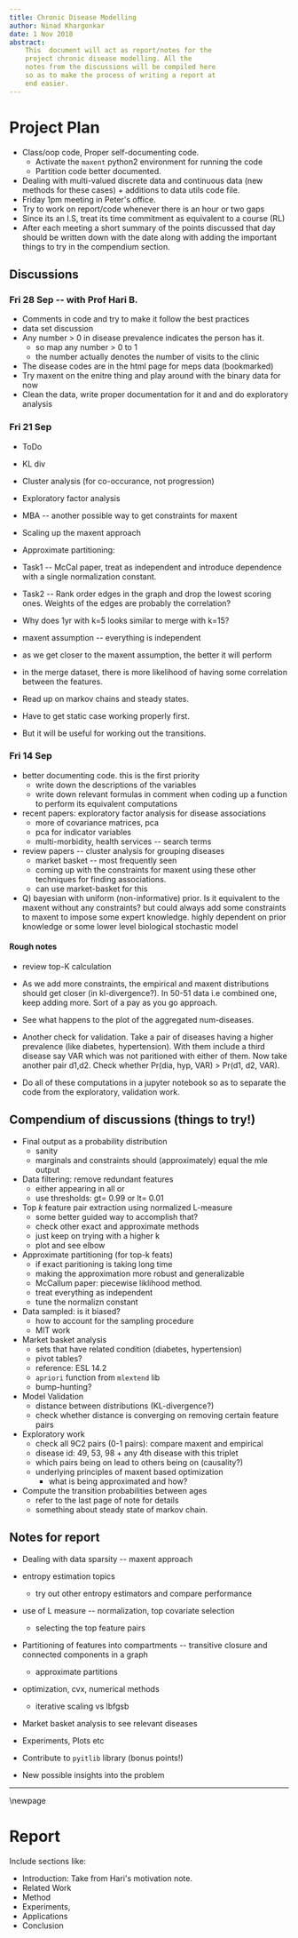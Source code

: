 ```yaml
---
title: Chronic Disease Modelling 
author: Ninad Khargonkar 
date: 1 Nov 2018 
abstract: 
    This  document will act as report/notes for the
    project chronic disease modelling. All the
    notes from the discussions will be compiled here
    so as to make the process of writing a report at
    end easier.
---
```


# Project Plan

- Class/oop code, Proper self-documenting code.
    - Activate the `maxent` python2 environment for running the code
    - Partition code better documented.
- Dealing with multi-valued discrete data and continuous data (new
   methods for these cases) + additions to data utils code file.
- Friday 1pm meeting in Peter's office.
- Try to work on report/code whenever there is an hour or two gaps
- Since its an I.S, treat its time commitment as equivalent to a
  course (RL)
- After each meeting a short summary of the points discussed that day should be
  written down with the date along with adding the important things to try in 
  the compendium section.



## Discussions

### Fri 28 Sep -- with Prof Hari B.

- Comments in code and try to make it follow the best practices
- data set discussion
- Any number > 0 in disease prevalence indicates the person has it.
  - so map any number > 0 to 1
  - the number actually denotes the number of visits to the clinic
- The disease codes are in the html page for meps data (bookmarked)
- Try maxent on the enitre thing and play around with the binary data for now
- Clean the data, write proper documentation for it and and do exploratory analysis

### Fri 21 Sep

- ToDo
 - KL div
 - Cluster analysis (for co-occurance, not progression)
 - Exploratory factor analysis
 - MBA -- another possible way to get constraints for maxent

- Scaling up the maxent approach
 - Approximate partitioning:
  - Task1 -- McCal paper, treat as independent and introduce dependence with a 
    single normalization constant.
  - Task2 -- Rank order edges in the graph and drop the lowest scoring ones.
    Weights of the edges are probably the correlation?

- Why does 1yr with k=5 looks similar to merge with k=15?
 - maxent assumption -- everything is independent
 - as we get closer to the maxent assumption, the better it will perform
 - in the merge dataset, there is more likelihood of having some 
   correlation between the features. 

- Read up on markov chains and steady states.
 - Have to get static case working properly first.
 - But it will be useful for working out the transitions.

### Fri 14 Sep

-   better documenting code. this is the first priority
    -   write down the descriptions of the variables
    -   write down relevant formulas in comment when coding up a
        function to perform its equivalent computations
-   recent papers: exploratory factor analysis for disease associations
    -   more of covariance matrices, pca
    -   pca for indicator variables
    -   multi-morbidity, health services -- search terms
-   review papers -- cluster analysis for grouping diseases
    -   market basket -- most frequently seen
    -   coming up with the constraints for maxent using these other
        techniques for finding associations.
    -   can use market-basket for this
-   Q)  bayesian with uniform (non-informative) prior. Is it equivalent
        to the maxent without any constraints? but could always add some
        constraints to maxent to impose some expert knowledge. highly
        dependent on prior knowledge or some lower level biological
        stochastic model

#### Rough notes

-   review top-K calculation

-   As we add more constraints, the empirical and maxent distributions
    should get closer (in kl-divergence?). In 50-51 data i.e combined
    one, keep adding more. Sort of a pay as you go approach.
-   See what happens to the plot of the aggregated num-diseases.

-   Another check for validation. Take a pair of diseases having a
    higher prevalence (like diabetes, hypertension). With them include a
    third disease say VAR which was not paritioned with either of them.
    Now take another pair d1,d2. Check whether Pr(dia, hyp, VAR) &gt;
    Pr(d1, d2, VAR).

-   Do all of these computations in a jupyter notebook so as to separate
    the code from the exploratory, validation work.


## Compendium of discussions (things to try!)

-   Final output as a probability distribution
    -   sanity
    -   marginals and constraints should (approximately) equal the mle
        output
-   Data filtering: remove redundant features
    -   either appearing in all or
    -   use thresholds: gt= 0.99 or lt= 0.01
-   Top $k$ feature pair extraction using normalized L-measure
    -   some better guided way to accomplish that?
    -   check other exact and approximate methods
    -   just keep on trying with a higher k
    -   plot and see elbow
-   Approximate partitioning (for top-k feats)
    -   if exact paritioning is taking long time
    -   making the approximation more robust and generalizable
    -   McCallum paper: piecewise liklihood method.
    -   treat everything as independent
    -   tune the normalizn constant
-   Data sampled: is it biased?
    -   how to account for the sampling procedure
    -   MIT work
-   Market basket analysis
    -   sets that have related condition (diabetes, hypertension)
    -   pivot tables?
    -   reference: ESL 14.2
    -   `apriori` function from `mlextend` lib
    -   bump-hunting?
-   Model Validation
    -   distance between distributions (KL-divergence?)
    -   check whether distance is converging on removing certain feature
        pairs
-   Exploratory work
    -   check all 9C2 pairs (0-1 pairs): compare maxent and empirical
    -   disease id: 49, 53, 98 + any 4th disease with this triplet
    -   which pairs being on lead to others being on (causality?)
    -   underlying principles of maxent based optimization
        -   what is being approximated and how?
-   Compute the transition probabilities between ages
    -   refer to the last page of note for details
    -   something about steady state of markov chain.

Notes for report
----------------

-   Dealing with data sparsity -- maxent approach

-   entropy estimation topics
    -   try out other entropy estimators and compare performance
-   use of L measure -- normalization, top covariate selection
    -   selecting the top feature pairs
-   Partitioning of features into compartments -- transitive closure and
    connected components in a graph
    -   approximate partitions
-   optimization, cvx, numerical methods
    -   iterative scaling vs lbfgsb
-   Market basket analysis to see relevant diseases

-   Experiments, Plots etc

-   Contribute to `pyitlib` library (bonus points!)

-   New possible insights into the problem

------------------------------------------------------------------------

\newpage 

Report
======

Include sections like:

-   Introduction: Take from Hari's motivation note.
-   Related Work
-   Method
-   Experiments,
-   Applications
-   Conclusion

